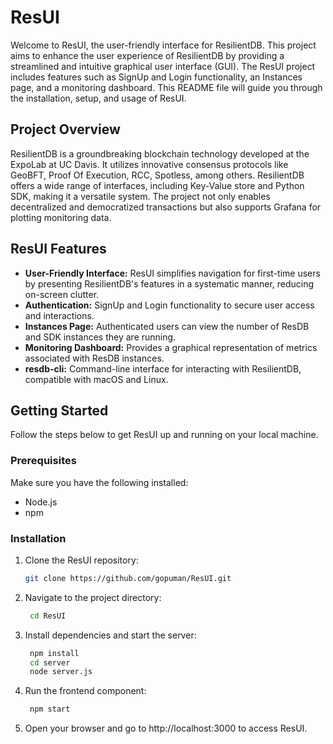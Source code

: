 # ResUI

Welcome to ResUI, the user-friendly interface for ResilientDB. This project aims to enhance the user experience of ResilientDB by providing a streamlined and intuitive graphical user interface (GUI). The ResUI project includes features such as SignUp and Login functionality, an Instances page, and a monitoring dashboard. This README file will guide you through the installation, setup, and usage of ResUI.

## Project Overview

ResilientDB is a groundbreaking blockchain technology developed at the ExpoLab at UC Davis. It utilizes innovative consensus protocols like GeoBFT, Proof Of Execution, RCC, Spotless, among others. ResilientDB offers a wide range of interfaces, including Key-Value store and Python SDK, making it a versatile system. The project not only enables decentralized and democratized transactions but also supports Grafana for plotting monitoring data.

## ResUI Features

- **User-Friendly Interface:** ResUI simplifies navigation for first-time users by presenting ResilientDB's features in a systematic manner, reducing on-screen clutter.
- **Authentication:** SignUp and Login functionality to secure user access and interactions.
- **Instances Page:** Authenticated users can view the number of ResDB and SDK instances they are running.
- **Monitoring Dashboard:** Provides a graphical representation of metrics associated with ResDB instances.
- **resdb-cli:** Command-line interface for interacting with ResilientDB, compatible with macOS and Linux.

## Getting Started

Follow the steps below to get ResUI up and running on your local machine.

### Prerequisites

Make sure you have the following installed:

- Node.js
- npm

### Installation

1. Clone the ResUI repository:

   ```bash
   git clone https://github.com/gopuman/ResUI.git
    ```

2. Navigate to the project directory:

   ```bash
    cd ResUI
    ```

3. Install dependencies and start the server:
   ```bash
    npm install
    cd server
    node server.js
    ```

4. Run the frontend component:
   ```bash
    npm start
    ```

5. Open your browser and go to http://localhost:3000 to access ResUI.